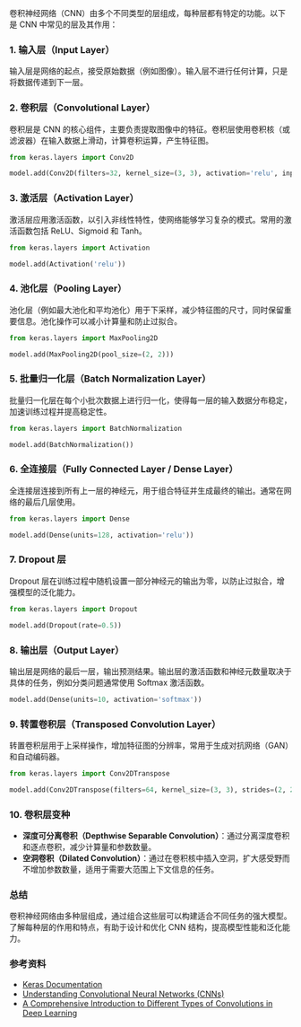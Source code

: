 卷积神经网络（CNN）由多个不同类型的层组成，每种层都有特定的功能。以下是 CNN 中常见的层及其作用：

### 1. 输入层（Input Layer）
输入层是网络的起点，接受原始数据（例如图像）。输入层不进行任何计算，只是将数据传递到下一层。

### 2. 卷积层（Convolutional Layer）
卷积层是 CNN 的核心组件，主要负责提取图像中的特征。卷积层使用卷积核（或滤波器）在输入数据上滑动，计算卷积运算，产生特征图。

```python
from keras.layers import Conv2D

model.add(Conv2D(filters=32, kernel_size=(3, 3), activation='relu', input_shape=(28, 28, 1)))
```

### 3. 激活层（Activation Layer）
激活层应用激活函数，以引入非线性特性，使网络能够学习复杂的模式。常用的激活函数包括 ReLU、Sigmoid 和 Tanh。

```python
from keras.layers import Activation

model.add(Activation('relu'))
```

### 4. 池化层（Pooling Layer）
池化层（例如最大池化和平均池化）用于下采样，减少特征图的尺寸，同时保留重要信息。池化操作可以减小计算量和防止过拟合。

```python
from keras.layers import MaxPooling2D

model.add(MaxPooling2D(pool_size=(2, 2)))
```

### 5. 批量归一化层（Batch Normalization Layer）
批量归一化层在每个小批次数据上进行归一化，使得每一层的输入数据分布稳定，加速训练过程并提高稳定性。

```python
from keras.layers import BatchNormalization

model.add(BatchNormalization())
```

### 6. 全连接层（Fully Connected Layer / Dense Layer）
全连接层连接到所有上一层的神经元，用于组合特征并生成最终的输出。通常在网络的最后几层使用。

```python
from keras.layers import Dense

model.add(Dense(units=128, activation='relu'))
```

### 7. Dropout 层
Dropout 层在训练过程中随机设置一部分神经元的输出为零，以防止过拟合，增强模型的泛化能力。

```python
from keras.layers import Dropout

model.add(Dropout(rate=0.5))
```

### 8. 输出层（Output Layer）
输出层是网络的最后一层，输出预测结果。输出层的激活函数和神经元数量取决于具体的任务，例如分类问题通常使用 Softmax 激活函数。

```python
model.add(Dense(units=10, activation='softmax'))
```

### 9. 转置卷积层（Transposed Convolution Layer）
转置卷积层用于上采样操作，增加特征图的分辨率，常用于生成对抗网络（GAN）和自动编码器。

```python
from keras.layers import Conv2DTranspose

model.add(Conv2DTranspose(filters=64, kernel_size=(3, 3), strides=(2, 2), activation='relu'))
```

### 10. 卷积层变种
- **深度可分离卷积（Depthwise Separable Convolution）**：通过分离深度卷积和逐点卷积，减少计算量和参数数量。
- **空洞卷积（Dilated Convolution）**：通过在卷积核中插入空洞，扩大感受野而不增加参数数量，适用于需要大范围上下文信息的任务。

### 总结
卷积神经网络由多种层组成，通过组合这些层可以构建适合不同任务的强大模型。了解每种层的作用和特点，有助于设计和优化 CNN 结构，提高模型性能和泛化能力。

### 参考资料
- [Keras Documentation](https://keras.io/api/layers/)
- [Understanding Convolutional Neural Networks (CNNs)](https://towardsdatascience.com/understanding-convolutional-neural-networks-cb50a09ff38a)
- [A Comprehensive Introduction to Different Types of Convolutions in Deep Learning](https://towardsdatascience.com/a-comprehensive-introduction-to-different-types-of-convolutions-in-deep-learning-12c5f429c0cd)